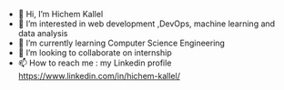 - 👋 Hi, I’m Hichem Kallel
- 👀 I’m interested in web development ,DevOps, machine learning and data analysis
- 🌱 I’m currently learning Computer Science Engineering  
- 💞️ I’m looking to collaborate on internship 
- 📫 How to reach me : my Linkedin profile https://www.linkedin.com/in/hichem-kallel/
